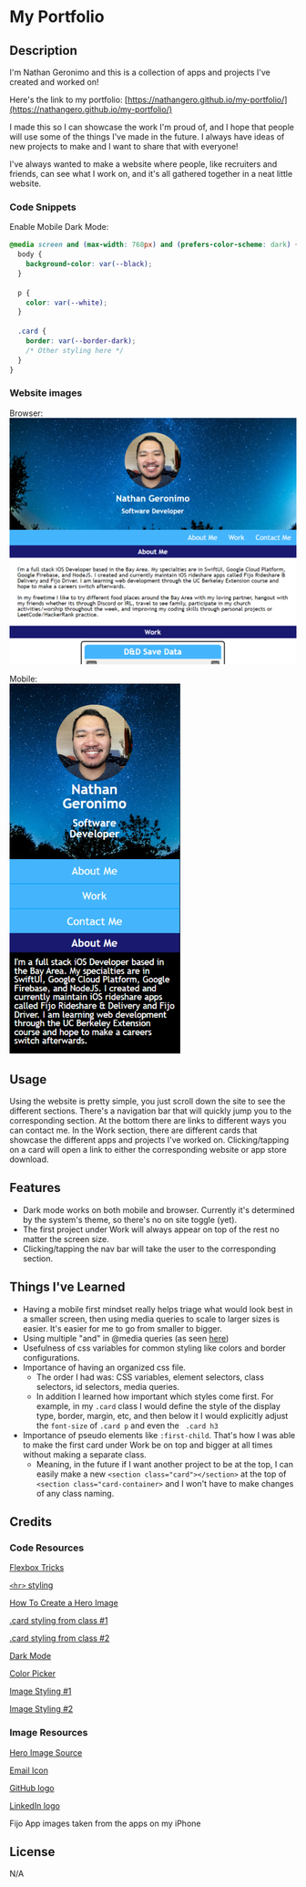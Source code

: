 # My Portfolio

## Description

I'm Nathan Geronimo and this is a collection of apps and projects I've created and worked on!

Here's the link to my portfolio: [https://nathangero.github.io/my-portfolio/](https://nathangero.github.io/my-portfolio/)

I made this so I can showcase the work I'm proud of, and I hope that people will use some of the things I've made in the future. I always have ideas of new projects to make and I want to share that with everyone!

I've always wanted to make a website where people, like recruiters and friends, can see what I work on, and it's all gathered together in a neat little website.

### Code Snippets


Enable Mobile Dark Mode:
```css
@media screen and (max-width: 768px) and (prefers-color-scheme: dark) {
  body {
    background-color: var(--black);
  }

  p {
    color: var(--white);  
  }
  
  .card {
    border: var(--border-dark);
    /* Other styling here */
  }
}
```

### Website images

Browser:
<br>
<img src="./assets/images/portfolio-browser.PNG" style="width: 600px; height: auto;" alt="Browser sized image of website" />

Mobile:
<br>
<img src="./assets/images/portfolio-mobile.PNG" style="width: 300px; height: auto;" alt="Mobile sized image of website" />

## Usage

Using the website is pretty simple, you just scroll down the site to see the different sections. There's a navigation bar that will quickly jump you to the corresponding section. At the bottom there are links to different ways you can contact me. In the Work section, there are different cards that showcase the different apps and projects I've worked on. Clicking/tapping on a card will open a link to either the corresponding website or app store download.

## Features

* Dark mode works on both mobile and browser. Currently it's determined by the system's theme, so there's no on site toggle (yet).
* The first project under Work will always appear on top of the rest no matter the screen size.
* Clicking/tapping the nav bar will take the user to the corresponding section.

## Things I've Learned

* Having a mobile first mindset really helps triage what would look best in a smaller screen, then using media queries to scale to larger sizes is easier. It's easier for me to go from smaller to bigger.
* Using multiple "and" in @media queries (as seen [here](#code-snippets))
* Usefulness of css variables for common styling like colors and border configurations.
* Importance of having an organized css file.
    * The order I had was: CSS variables, element selectors, class selectors, id selectors, media queries.
    * In addition I learned how important which styles come first. For example, in my ```.card``` class I would define the style of the display type, border, margin, etc, and then below it I would explicitly adjust the ```font-size``` of ```.card p``` and even the ``` .card h3```
* Importance of pseudo elements like ```:first-child```. That's how I was able to make the first card under Work be on top and bigger at all times without making a separate class.
    * Meaning, in the future if I want another project to be at the top, I can easily make a new ```<section class="card"></section>``` at the top of ```<section class="card-container>``` and I won't have to make changes of any class naming.


## Credits

### Code Resources

[Flexbox Tricks](https://css-tricks.com/snippets/css/a-guide-to-flexbox/#aa-flexbox-tricks)

[```<hr>``` styling](https://www.w3schools.com/howto/howto_css_style_hr.asp)

[How To Create a Hero Image](https://www.w3schools.com/howto/howto_css_hero_image.asp)

[.card styling from class #1](https://git.bootcampcontent.com/University-of-California---Berkeley/UCB-VIRT-FSF-FT-09-2023-U-LOLC/-/blob/main/course-content/02-advanced-css/activities/02-Stu_Media-Query-Screen/Unsolved/assets/css/style.css)

[.card styling from class #2](https://git.bootcampcontent.com/University-of-California---Berkeley/UCB-VIRT-FSF-FT-09-2023-U-LOLC/-/blob/main/course-content/02-advanced-css/activities/06-Stu_Responsive-Design/Unsolved/assets/css/style.css)

[Dark Mode](https://css-tricks.com/dark-modes-with-css/)

[Color Picker](https://www.w3schools.com/colors/colors_picker.asp#gsc.tab=0)

[Image Styling #1](https://www.w3schools.com/css/css3_images.asp)

[Image Styling #2](https://developer.mozilla.org/en-US/docs/Web/CSS/object-position)

### Image Resources

[Hero Image Source](https://www.pexels.com/photo/plants-under-starry-sky-355887/)

[Email Icon](https://icons8.com/icons/set/email)

[GitHub logo](https://github.com/logos)

[LinkedIn logo](https://brand.linkedin.com/content/brand/global/en_us/index/visual-identity/logo)

Fijo App images taken from the apps on my iPhone


## License

N/A